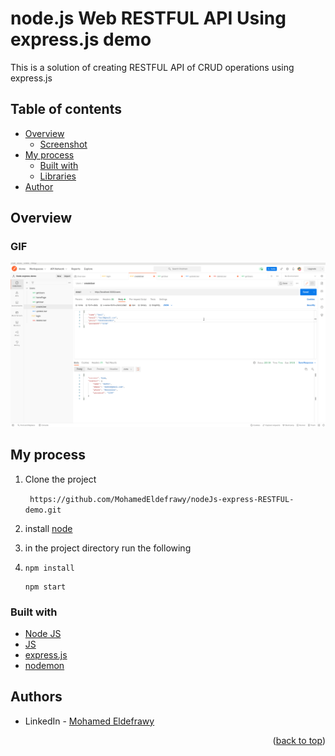# node.js Web RESTFUL API Using express.js demo

This is a solution of creating RESTFUL API of CRUD operations using express.js

## Table of contents

- [Overview](#overview)
    - [Screenshot](#screenshot)
- [My process](#my-process)
    - [Built with](#built-with)
    - [Libraries](#Libraries)
- [Author](#authors)

## Overview

### GIF

![screen-gif](./static/images/GIF.gif)

## My process

1) Clone the project

   ``` https://github.com/MohamedEldefrawy/nodeJs-express-RESTFUL-demo.git```
2) install [node](https://nodejs.org/en/download/)
3) in the project directory run the following
4) ```
   npm install
   ```
    ```
    npm start
    ```

### Built with

* [Node JS](https://nodejs.org/en/download/)
* [JS](https://www.javascript.com/)
* [express.js](https://expressjs.com/)
* [nodemon](https://www.npmjs.com/package/nodemon)

## Authors

* LinkedIn - [Mohamed Eldefrawy](https://www.linkedin.com/in/mohamedeldefrawy)

<p align="right">(<a href="#top">back to top</a>)</p>

